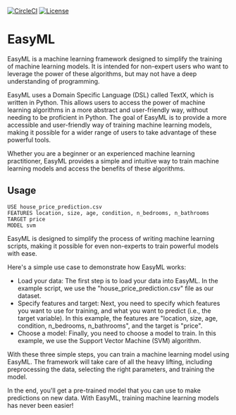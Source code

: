 [![CircleCI](https://dl.circleci.com/status-badge/img/gh/jaysonmourier/EasyML/tree/main.svg?style=svg)](https://dl.circleci.com/status-badge/redirect/gh/jaysonmourier/EasyML/tree/main)
[![License](https://img.shields.io/badge/License-Apache_2.0-blue.svg)](https://opensource.org/licenses/Apache-2.0)

# EasyML

EasyML is a machine learning framework designed to simplify the training of machine learning models. It is intended for non-expert users who want to leverage the power of these algorithms, but may not have a deep understanding of programming.

EasyML uses a Domain Specific Language (DSL) called TextX, which is written in Python. This allows users to access the power of machine learning algorithms in a more abstract and user-friendly way, without needing to be proficient in Python. The goal of EasyML is to provide a more accessible and user-friendly way of training machine learning models, making it possible for a wider range of users to take advantage of these powerful tools.

Whether you are a beginner or an experienced machine learning practitioner, EasyML provides a simple and intuitive way to train machine learning models and access the benefits of these algorithms.

## Usage

```
USE house_price_prediction.csv
FEATURES location, size, age, condition, n_bedrooms, n_bathrooms
TARGET price
MODEL svm
```

EasyML is designed to simplify the process of writing machine learning scripts, making it possible for even non-experts to train powerful models with ease.

Here's a simple use case to demonstrate how EasyML works:

- Load your data: The first step is to load your data into EasyML. In the example script, we use the "house_price_prediction.csv" file as our dataset.
- Specify features and target: Next, you need to specify which features you want to use for training, and what you want to predict (i.e., the target variable). In this example, the features are "location, size, age, condition, n_bedrooms, n_bathrooms", and the target is "price".
- Choose a model: Finally, you need to choose a model to train. In this example, we use the Support Vector Machine (SVM) algorithm.

With these three simple steps, you can train a machine learning model using EasyML. The framework will take care of all the heavy lifting, including preprocessing the data, selecting the right parameters, and training the model.

In the end, you'll get a pre-trained model that you can use to make predictions on new data. With EasyML, training machine learning models has never been easier!

